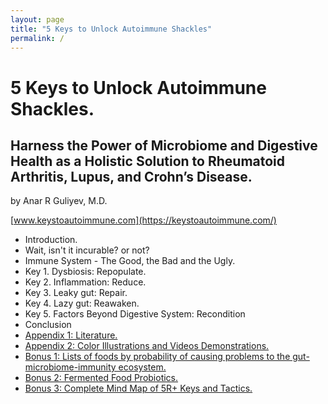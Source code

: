 ```yaml
---
layout: page
title: "5 Keys to Unlock Autoimmune Shackles"
permalink: /
---
```


# 5 Keys to Unlock Autoimmune Shackles.
## Harness the Power of Microbiome and Digestive Health as a Holistic Solution to Rheumatoid Arthritis, Lupus, and Crohn’s Disease.
by Anar R Guliyev, M.D.

[www.keystoautoimmune.com](https://keystoautoimmune.com/)

- Introduction.
- Wait, isn't it incurable? or not?
- Immune System - The Good, the Bad and the Ugly.
- Key 1. Dysbiosis: Repopulate.
- Key 2. Inflammation: Reduce.
- Key 3. Leaky gut: Repair.
- Key 4. Lazy gut: Reawaken.
- Key 5. Factors Beyond Digestive System: Recondition
- Conclusion
- [Appendix 1: Literature.](a1.md)
- [Appendix 2: Color Illustrations and Videos Demonstrations.](a2.md)
- [Bonus 1: Lists of foods by probability of causing problems to the gut-microbiome-immunity ecosystem.](https://bonus.keystoautoimmune.com/)
- [Bonus 2: Fermented Food Probiotics.](https://bonus.keystoautoimmune.com/)
- [Bonus 3: Complete Mind Map of 5R+ Keys and Tactics.](https://bonus.keystoautoimmune.com/)
